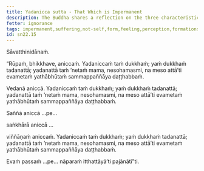 ```yaml
---
title: Yadanicca sutta - That Which is Impermanent
description: The Buddha shares a reflection on the three characteristics of impermanence, suffering (discontentment) and not-self for the five aggregates of form, feeling, perception, formations, and consciousness.
fetter: ignorance
tags: impermanent,suffering,not-self,form,feeling,perception,formations,consciousness,sn,sn22-34,sn22
id: sn22.15
---
```


Sāvatthinidānaṁ.

“Rūpaṁ, bhikkhave, aniccaṁ. Yadaniccaṁ taṁ dukkhaṁ; yaṁ dukkhaṁ tadanattā; yadanattā taṁ ‘netaṁ mama, nesohamasmi, na meso attā’ti evametaṁ yathābhūtaṁ sammappaññāya daṭṭhabbaṁ.

Vedanā aniccā. Yadaniccaṁ taṁ dukkhaṁ; yaṁ dukkhaṁ tadanattā; yadanattā taṁ ‘netaṁ mama, nesohamasmi, na meso attā’ti evametaṁ yathābhūtaṁ sammappaññāya daṭṭhabbaṁ.

Saññā aniccā …pe…

saṅkhārā aniccā …

viññāṇaṁ aniccaṁ. Yadaniccaṁ taṁ dukkhaṁ; yaṁ dukkhaṁ tadanattā; yadanattā taṁ ‘netaṁ mama, nesohamasmi, na meso attā’ti evametaṁ yathābhūtaṁ sammappaññāya daṭṭhabbaṁ.

Evaṁ passaṁ …pe… nāparaṁ itthattāyā’ti pajānātī”ti.
